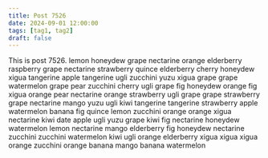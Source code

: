 ```yaml
---
title: Post 7526
date: 2024-09-01 12:00:00
tags: [tag1, tag2]
draft: false
---
```

This is post 7526.
lemon
honeydew
grape
nectarine
orange
elderberry
raspberry
grape
nectarine
strawberry
quince
elderberry
cherry
honeydew
xigua
tangerine
apple
tangerine
ugli
zucchini
yuzu
xigua
grape
grape
watermelon
grape
pear
zucchini
cherry
ugli
grape
fig
honeydew
orange
fig
xigua
orange
pear
nectarine
orange
strawberry
ugli
grape
grape
strawberry
grape
nectarine
mango
yuzu
ugli
kiwi
tangerine
tangerine
strawberry
apple
watermelon
banana
fig
quince
lemon
zucchini
orange
orange
xigua
nectarine
kiwi
date
apple
ugli
yuzu
grape
kiwi
fig
nectarine
honeydew
watermelon
lemon
nectarine
mango
elderberry
fig
honeydew
nectarine
zucchini
zucchini
watermelon
kiwi
ugli
orange
elderberry
xigua
xigua
xigua
orange
zucchini
orange
banana
mango
banana
watermelon
